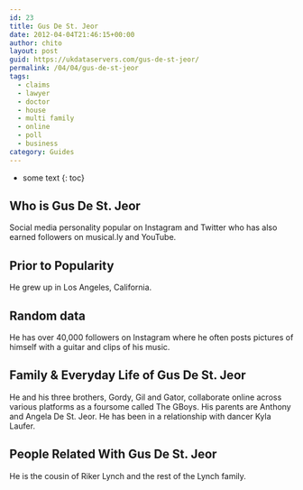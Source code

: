 ```yaml
---
id: 23
title: Gus De St. Jeor
date: 2012-04-04T21:46:15+00:00
author: chito
layout: post
guid: https://ukdataservers.com/gus-de-st-jeor/
permalink: /04/04/gus-de-st-jeor
tags:
  - claims
  - lawyer
  - doctor
  - house
  - multi family
  - online
  - poll
  - business
category: Guides
---
```


* some text
{: toc}


## Who is  Gus De St. Jeor
                  
                  
                  
Social media personality popular on Instagram and Twitter who has also earned followers on musical.ly and YouTube. 
                  
                
                
                
## Prior to Popularity 
                  
                  
                  
He grew up in Los Angeles, California.
                  
                
                
                
## Random data 
                  
                  
                  
He has over 40,000 followers on Instagram where he often posts pictures of himself with a guitar and clips of his music. 
                  
                
                
                
## Family & Everyday Life of Gus De St. Jeor
                  
                  
                  
He and his three brothers, Gordy, Gil and Gator, collaborate online across various platforms as a foursome called The GBoys. His parents are Anthony and Angela De St. Jeor. He has been in a relationship with dancer Kyla Laufer.
                  
                
                
                
## People Related With  Gus De St. Jeor
                  
                  
                  
He is the cousin of Riker Lynch and the rest of the Lynch family.
                  
                
              
            
          
          
          
    
    
  
